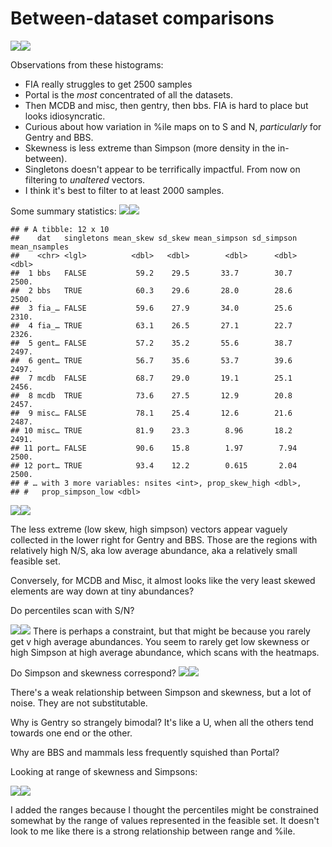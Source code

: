 Between-dataset comparisons
================

![](cross_dataset_files/figure-markdown_github/histograms-1.png)![](cross_dataset_files/figure-markdown_github/histograms-2.png)

Observations from these histograms:

-   FIA really struggles to get 2500 samples
-   Portal is the *most* concentrated of all the datasets.
-   Then MCDB and misc, then gentry, then bbs. FIA is hard to place but looks idiosyncratic.
-   Curious about how variation in %ile maps on to S and N, *particularly* for Gentry and BBS.
-   Skewness is less extreme than Simpson (more density in the in-between).
-   Singletons doesn't appear to be terrifically impactful. From now on filtering to *unaltered* vectors.
-   I think it's best to filter to at least 2000 samples.

Some summary statistics: ![](cross_dataset_files/figure-markdown_github/summary%20stats-1.png)![](cross_dataset_files/figure-markdown_github/summary%20stats-2.png)

    ## # A tibble: 12 x 10
    ##    dat   singletons mean_skew sd_skew mean_simpson sd_simpson mean_nsamples
    ##    <chr> <lgl>          <dbl>   <dbl>        <dbl>      <dbl>         <dbl>
    ##  1 bbs   FALSE           59.2    29.5       33.7        30.7          2500.
    ##  2 bbs   TRUE            60.3    29.6       28.0        28.6          2500.
    ##  3 fia_… FALSE           59.6    27.9       34.0        25.6          2310.
    ##  4 fia_… TRUE            63.1    26.5       27.1        22.7          2326.
    ##  5 gent… FALSE           57.2    35.2       55.6        38.7          2497.
    ##  6 gent… TRUE            56.7    35.6       53.7        39.6          2497.
    ##  7 mcdb  FALSE           68.7    29.0       19.1        25.1          2456.
    ##  8 mcdb  TRUE            73.6    27.5       12.9        20.8          2457.
    ##  9 misc… FALSE           78.1    25.4       12.6        21.6          2487.
    ## 10 misc… TRUE            81.9    23.3        8.96       18.2          2491.
    ## 11 port… FALSE           90.6    15.8        1.97        7.94         2500.
    ## 12 port… TRUE            93.4    12.2        0.615       2.04         2500.
    ## # … with 3 more variables: nsites <int>, prop_skew_high <dbl>,
    ## #   prop_simpson_low <dbl>

![](cross_dataset_files/figure-markdown_github/s%20and%20n%20mapping-1.png)![](cross_dataset_files/figure-markdown_github/s%20and%20n%20mapping-2.png)

The less extreme (low skew, high simpson) vectors appear vaguely collected in the lower right for Gentry and BBS. Those are the regions with relatively high N/S, aka low average abundance, aka a relatively small feasible set.

Conversely, for MCDB and Misc, it almost looks like the very least skewed elements are way down at tiny abundances?

Do percentiles scan with S/N?

![](cross_dataset_files/figure-markdown_github/avg%20abund-1.png)![](cross_dataset_files/figure-markdown_github/avg%20abund-2.png) There is perhaps a constraint, but that might be because you rarely get v high average abundances. You seem to rarely get low skewness or high Simpson at high average abundance, which scans with the heatmaps.

Do Simpson and skewness correspond? ![](cross_dataset_files/figure-markdown_github/do%20skew%20and%20simp%20correlate-1.png)![](cross_dataset_files/figure-markdown_github/do%20skew%20and%20simp%20correlate-2.png)

There's a weak relationship between Simpson and skewness, but a lot of noise. They are not substitutable.

Why is Gentry so strangely bimodal? It's like a U, when all the others tend towards one end or the other.

Why are BBS and mammals less frequently squished than Portal?

Looking at range of skewness and Simpsons:

![](cross_dataset_files/figure-markdown_github/ranges-1.png)![](cross_dataset_files/figure-markdown_github/ranges-2.png)

I added the ranges because I thought the percentiles might be constrained somewhat by the range of values represented in the feasible set. It doesn't look to me like there is a strong relationship between range and %ile.
